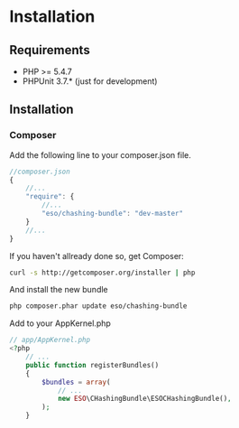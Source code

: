 Installation
=============================

Requirements
------------

* PHP >= 5.4.7
* PHPUnit 3.7.* (just for development)

Installation
------------

### Composer

Add the following line to your composer.json file.

```js
//composer.json
{
    //...
    "require": {
        //...
        "eso/chashing-bundle": "dev-master"
    }
    //...
}
```

If you haven't allready done so, get Composer:

```bash
curl -s http://getcomposer.org/installer | php
```

And install the new bundle

```bash
php composer.phar update eso/chashing-bundle
```

Add to your AppKernel.php

```php
// app/AppKernel.php
<?php
    // ...
    public function registerBundles()
    {
        $bundles = array(
            // ...
            new ESO\CHashingBundle\ESOCHashingBundle(),
        );
    }
```
